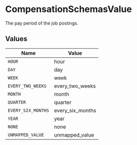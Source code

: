 # CompensationSchemasValue

The pay period of the job postings.


## Values

| Name               | Value              |
| ------------------ | ------------------ |
| `HOUR`             | hour               |
| `DAY`              | day                |
| `WEEK`             | week               |
| `EVERY_TWO_WEEKS`  | every_two_weeks    |
| `MONTH`            | month              |
| `QUARTER`          | quarter            |
| `EVERY_SIX_MONTHS` | every_six_months   |
| `YEAR`             | year               |
| `NONE`             | none               |
| `UNMAPPED_VALUE`   | unmapped_value     |